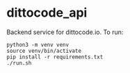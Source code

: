 # dittocode_api
Backend service for dittocode.io. To run:

```
python3 -m venv venv
source venv/bin/activate
pip install -r requirements.txt
./run.sh
```
